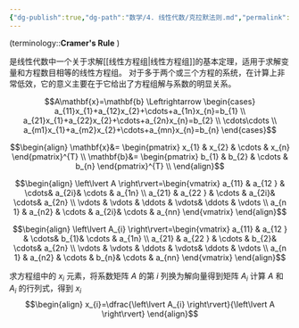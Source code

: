 ```yaml
---
{"dg-publish":true,"dg-path":"数学/4. 线性代数/克拉默法则.md","permalink":"/数学/4. 线性代数/克拉默法则/","dgPassFrontmatter":true,"noteIcon":"","created":"2024-10-11T16:34:04.975+08:00","updated":"2025-04-14T11:45:02.282+08:00"}
---
```



(terminology::**Cramer's Rule**  )

是线性代数中一个关于求解[[线性方程组\|线性方程组]]的基本定理，适用于求解变量和方程数目相等的线性方程组。
对于多于两个或三个方程的系统，在计算上非常低效，它的意义主要在于它给出了方程组解与系数的明显关系。

$$A\mathbf{x}=\mathbf{b} \Leftrightarrow \begin{cases}
a_{11}x_{1}+a_{12}x_{2}+\cdots+a_{1n}x_{n}=b_{1} \\
a_{21}x_{1}+a_{22}x_{2}+\cdots+a_{2n}x_{n}=b_{2} \\ 
 \cdots\cdots  \\
a_{m1}x_{1}+a_{m2}x_{2}+\cdots+a_{mn}x_{n}=b_{n}
\end{cases}$$

$$\begin{align}
\mathbf{x}&= \begin{pmatrix}
x_{1}  & x_{2} & \cdots  & x_{n}
\end{pmatrix}^{T} \\
\mathbf{b}&= \begin{pmatrix}
b_{1}  & b_{2} & \cdots  & b_{n}
\end{pmatrix}^{T} \\
\end{align}$$


$$\begin{align}
\left\lvert  A \right\rvert=\begin{vmatrix}
a_{11} & a_{12 } & \cdots& a_{2i}& \cdots & a_{1n} \\
a_{21} & a_{22 } & \cdots  & a_{2i}& \cdots& a_{2n} \\ 
\vdots  &  \vdots  & \ddots  & \vdots& \ddots & \vdots \\
a_{n 1} & a_{n2} & \cdots & a_{2i}& \cdots  & a_{nn}
\end{vmatrix} 
\end{align}$$

$$\begin{align}
\left\lvert  A_{i} \right\rvert=\begin{vmatrix}
a_{11} & a_{12 } & \cdots& b_{1}& \cdots & a_{1n} \\
a_{21} & a_{22 } & \cdots  & b_{2}& \cdots& a_{2n} \\ 
\vdots  &  \vdots  & \ddots  & \vdots& \ddots & \vdots \\
a_{n 1} & a_{n2} & \cdots & b_{n}& \cdots  & a_{nn}
\end{vmatrix} 
\end{align}$$


求方程组中的 $x_{i}$ 元素，将系数矩阵 $A$ 的第 $i$ 列换为解向量得到矩阵 $A_{i}$ 
计算 $A$ 和 $A_{i}$ 的行列式，得到 $x_{i}$
$$\begin{align}
x_{i}=\dfrac{\left\lvert  A_{i} \right\rvert}{\left\lvert  A \right\rvert}
\end{align}$$


